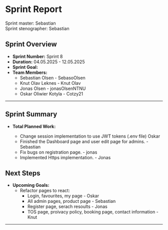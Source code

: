 # **Sprint Report**

Sprint master: Sebastian  
Sprint stenographer: Sebastian

## **Sprint Overview**

- **Sprint Number:** Sprint 8
- **Duration:** 04.05.2025 - 12.05.2025
- **Sprint Goal:**
- **Team Members:**
  - Sebastian Olsen - SebasoOlsen
  - Knut Olav Leknes - Knut Olav
  - Jonas Olsen - jonasOlsenNTNU
  - Oskar Oliwier Kotyla - Cotzy21

---

## **Sprint Summary**

- **Total Planned Work:**

  - Change session implementation to use JWT tokens (.env file) Oskar
  - Finished the Dashboard page and user edit page for admins. -Sebastian
  - Fix bugs on registration page. - jonas
  - Implemented Https implementation. - Jonas

## **Next Steps**

- **Upcoming Goals:**
  - Refactor pages to react:
    - Login, favourites, my page - Oskar
    - All admin pages, product page - Sebastian
    - Register page, serach resoults - Jonas
    - TOS page, proivacy policy, booking page, contact information - Knut

---

